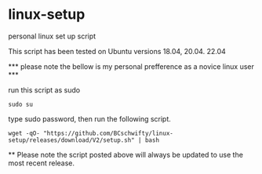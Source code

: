 # linux-setup
personal linux set up script

This script has been tested on Ubuntu versions 18.04, 20.04. 22.04

*** please note the bellow is my personal prefference as a novice linux user ***

run this script as sudo
```highlight
sudo su
```
type sudo password, then run the following script.

```higlight
wget -qO- "https://github.com/BCschwifty/linux-setup/releases/download/V2/setup.sh" | bash
```

** Please note the script posted above will always be updated to use the most recent release.
